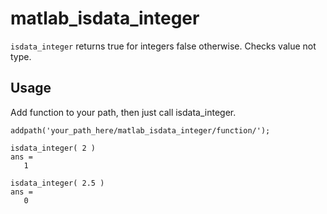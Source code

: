matlab_isdata_integer
===============

`isdata_integer` returns true for integers false otherwise. Checks value not type.

Usage
--

Add function to your path, then just call isdata_integer.

    addpath('your_path_here/matlab_isdata_integer/function/');

    isdata_integer( 2 )
    ans =
       1

    isdata_integer( 2.5 )
    ans = 
       0

